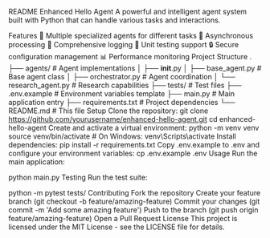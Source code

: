 README
Enhanced Hello Agent
A powerful and intelligent agent system built with Python that can handle various tasks and interactions.

Features
🤖 Multiple specialized agents for different tasks
🔄 Asynchronous processing
📝 Comprehensive logging
🧪 Unit testing support
🔒 Secure configuration management
📊 Performance monitoring
Project Structure
.
├── agents/                 # Agent implementations
│   ├── __init__.py
│   ├── base_agent.py      # Base agent class
│   ├── orchestrator.py    # Agent coordination
│   └── research_agent.py  # Research capabilities
├── tests/                 # Test files
├── .env.example          # Environment variables template
├── main.py              # Main application entry
├── requirements.txt     # Project dependencies
└── README.md           # This file
Setup
Clone the repository:
git clone https://github.com/yourusername/enhanced-hello-agent.git
cd enhanced-hello-agent
Create and activate a virtual environment:
python -m venv venv
source venv/bin/activate  # On Windows: venv\Scripts\activate
Install dependencies:
pip install -r requirements.txt
Copy .env.example to .env and configure your environment variables:
cp .env.example .env
Usage
Run the main application:

python main.py
Testing
Run the test suite:

python -m pytest tests/
Contributing
Fork the repository
Create your feature branch (git checkout -b feature/amazing-feature)
Commit your changes (git commit -m 'Add some amazing feature')
Push to the branch (git push origin feature/amazing-feature)
Open a Pull Request
License
This project is licensed under the MIT License - see the LICENSE file for details.
